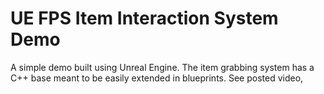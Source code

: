 # UE FPS Item Interaction System Demo
 A simple demo built using Unreal Engine. The item grabbing system has a C++ base meant to be easily extended in blueprints. See posted video,
